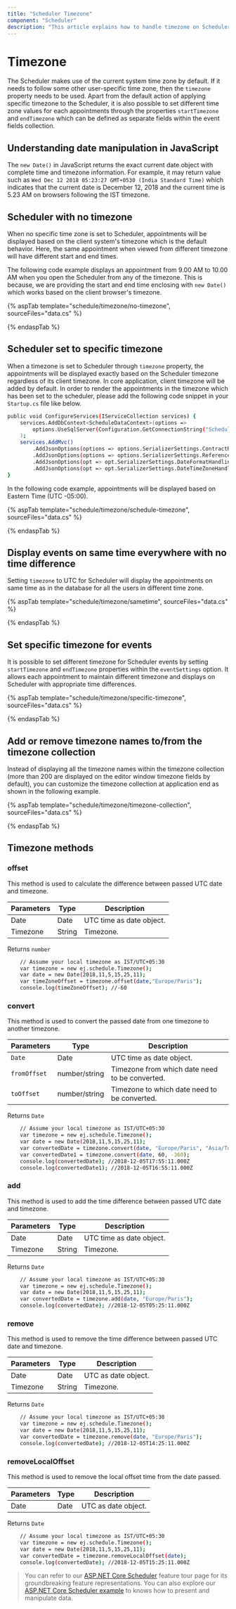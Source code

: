 ```yaml
---
title: "Scheduler Timezone"
component: "Scheduler"
description: "This article explains how to handle timezone on Scheduler and its events, and also lists out the generic methods available in it."
---
```


# Timezone

The Scheduler makes use of the current system time zone by default. If it needs to follow some other user-specific time zone, then the `timezone` property needs to be used. Apart from the default action of applying specific timezone to the Scheduler, it is also possible to set different time zone values for each appointments through the properties `startTimezone` and `endTimezone` which can be defined as separate fields within the event fields collection.

## Understanding date manipulation in JavaScript

The `new Date()` in JavaScript returns the exact current date object with complete time and timezone information. For example, it may return value such as `Wed Dec 12 2018 05:23:27 GMT+0530 (India Standard Time)` which indicates that the current date is December 12, 2018 and the current time is 5.23 AM on browsers following the IST timezone.

## Scheduler with no timezone

When no specific time zone is set to Scheduler, appointments will be displayed based on the client system's timezone which is the default behavior. Here, the same appointment when viewed from different timezone will have different start and end times.

The following code example displays an appointment from 9.00 AM to 10.00 AM when you open the Scheduler from any of the timezone. This is because, we are providing the start and end time enclosing with `new Date()` which works based on the client browser's timezone.

{% aspTab template="schedule/timezone/no-timezone", sourceFiles="data.cs"  %}

{% endaspTab %}

## Scheduler set to specific timezone

When a timezone is set to Scheduler through `timezone` property, the appointments will be displayed exactly based on the Scheduler timezone regardless of its client timezone. In core application, client timezone will be added by default. In order to render the appointments in the timezone which has been set to the scheduler, please add the following code snippet in your `Startup.cs` file like below.

```sh
public void ConfigureServices(IServiceCollection services) {
    services.AddDbContext<ScheduleDataContext>(options =>
        options.UseSqlServer(Configuration.GetConnectionString("ScheduleDataConnection"))
    );
    services.AddMvc()
        .AddJsonOptions(options => options.SerializerSettings.ContractResolver = new DefaultContractResolver())
        .AddJsonOptions(options => options.SerializerSettings.ReferenceLoopHandling = ReferenceLoopHandling.Ignore)
        .AddJsonOptions(opt => opt.SerializerSettings.DateFormatHandling = DateFormatHandling.MicrosoftDateFormat)
        .AddJsonOptions(opt => opt.SerializerSettings.DateTimeZoneHandling = DateTimeZoneHandling.Utc);
}
```

In the following code example, appointments will be displayed based on Eastern Time (UTC -05:00).

{% aspTab template="schedule/timezone/schedule-timezone", sourceFiles="data.cs"  %}

{% endaspTab %}

## Display events on same time everywhere with no time difference

Setting `timezone` to UTC for Scheduler will display the appointments on same time as in the database for all the users in different time zone.

{% aspTab template="schedule/timezone/sametime", sourceFiles="data.cs"  %}

{% endaspTab %}

## Set specific timezone for events

It is possible to set different timezone for Scheduler events by setting `startTimezone` and `endTimezone` properties within the `eventSettings` option. It allows each appointment to maintain different timezone and displays on Scheduler with appropriate time differences.

{% aspTab template="schedule/timezone/specific-timezone", sourceFiles="data.cs"  %}

{% endaspTab %}

## Add or remove timezone names to/from the timezone collection

Instead of displaying all the timezone names within the timezone collection (more than 200 are displayed on the editor window timezone fields by default), you can customize the timezone collection at application end as shown in the following example.

{% aspTab template="schedule/timezone/timezone-collection", sourceFiles="data.cs"  %}

{% endaspTab %}

## Timezone methods

### offset

This method is used to calculate the difference between passed UTC date and timezone.

| Parameters | Type | Description |
|------------|------|-------------|
| Date | Date | UTC time as date object.|
| Timezone | String | Timezone.|

Returns `number`

```sh
    // Assume your local timezone as IST/UTC+05:30
    var timezone = new ej.schedule.Timezone();
    var date = new Date(2018,11,5,15,25,11);
    var timeZoneOffset = timezone.offset(date,"Europe/Paris");
    console.log(timeZoneOffset); //-60
```

### convert

This method is used to convert the passed date from one timezone to another timezone.

| Parameters | Type | Description |
|------------|------|-------------|
| `Date` | Date | UTC time as date object.|
| `fromOffset` | number/string | Timezone from which date need to be converted.|
| `toOffset` | number/string | Timezone to which date need to be converted.|

Returns `Date`

```sh
    // Assume your local timezone as IST/UTC+05:30
    var timezone = new ej.schedule.Timezone();
    var date = new Date(2018,11,5,15,25,11);
    var convertedDate = timezone.convert(date, "Europe/Paris", "Asia/Tokyo");
    var convertedDate1 = timezone.convert(date, 60, -360);
    console.log(convertedDate); //2018-12-05T17:55:11.000Z
    console.log(convertedDate1); //2018-12-05T16:55:11.000Z
```

### add

This method is used to add the time difference between passed UTC date and timezone.

| Parameters | Type | Description |
|------------|------|-------------|
| Date | Date | UTC time as date object.|
| Timezone | String | Timezone.|

Returns `Date`

```sh
    // Assume your local timezone as IST/UTC+05:30
    var timezone = new ej.schedule.Timezone();
    var date = new Date(2018,11,5,15,25,11);
    var convertedDate = timezone.add(date, "Europe/Paris");
    console.log(convertedDate); //2018-12-05T05:25:11.000Z
```

### remove

This method is used to remove the time difference between passed UTC date and timezone.

| Parameters | Type | Description |
|------------|------|-------------|
| Date | Date | UTC as date object.|
| Timezone | String | Timezone.|

Returns `Date`

```sh
    // Assume your local timezone as IST/UTC+05:30
    var timezone = new ej.schedule.Timezone();
    var date = new Date(2018,11,5,15,25,11);
    var convertedDate = timezone.remove(date, "Europe/Paris");
    console.log(convertedDate); //2018-12-05T14:25:11.000Z
```

### removeLocalOffset

This method is used to remove the local offset time from the date passed.

| Parameters | Type | Description |
|------------|------|-------------|
| Date | Date | UTC as date object.|

Returns `Date`

```sh
    // Assume your local timezone as IST/UTC+05:30
    var timezone = new ej.schedule.Timezone();
    var date = new Date(2018,11,5,15,25,11);
    var convertedDate = timezone.removeLocalOffset(date);
    console.log(convertedDate); //2018-12-05T15:25:11.000Z
```

> You can refer to our [ASP.NET Core Scheduler](https://www.syncfusion.com/aspnet-core-ui-controls/scheduler) feature tour page for its groundbreaking feature representations. You can also explore our [ASP.NET Core Scheduler example](https://ej2.syncfusion.com/aspnetcore/Schedule/Overview#/material) to knows how to present and manipulate data.
